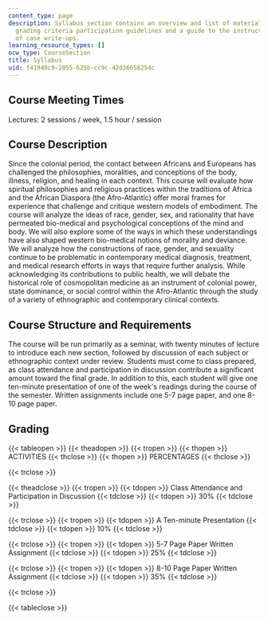 ```yaml
---
content_type: page
description: Syllabus section contains an overview and list of materials for the course,
  grading criteria participation guidelines and a guide to the instructor?s evaluation
  of case write-ups.
learning_resource_types: []
ocw_type: CourseSection
title: Syllabus
uid: f41940c9-2055-625b-cc9c-42d36658254c
---
```


Course Meeting Times
--------------------

Lectures: 2 sessions / week, 1.5 hour / session

Course Description
------------------

Since the colonial period, the contact between Africans and Europeans has challenged the philosophies, moralities, and conceptions of the body, illness, religion, and healing in each context. This course will evaluate how spiritual philosophies and religious practices within the traditions of Africa and the African Diaspora (the Afro-Atlantic) offer moral frames for experience that challenge and critique western models of embodiment. The course will analyze the ideas of race, gender, sex, and rationality that have permeated bio-medical and psychological conceptions of the mind and body. We will also explore some of the ways in which these understandings have also shaped western bio-medical notions of morality and deviance. We will analyze how the constructions of race, gender, and sexuality continue to be problematic in contemporary medical diagnosis, treatment, and medical research efforts in ways that require further analysis. While acknowledging its contributions to public health, we will debate the historical role of cosmopolitan medicine as an instrument of colonial power, state dominance, or social control within the Afro-Atlantic through the study of a variety of ethnographic and contemporary clinical contexts.

Course Structure and Requirements
---------------------------------

The course will be run primarily as a seminar, with twenty minutes of lecture to introduce each new section, followed by discussion of each subject or ethnographic context under review. Students must come to class prepared, as class attendance and participation in discussion contribute a significant amount toward the final grade. In addition to this, each student will give one ten-minute presentation of one of the week's readings during the course of the semester. Written assignments include one 5-7 page paper, and one 8-10 page paper.

Grading
-------

{{< tableopen >}}
{{< theadopen >}}
{{< tropen >}}
{{< thopen >}}
ACTIVITIES
{{< thclose >}}
{{< thopen >}}
PERCENTAGES
{{< thclose >}}

{{< trclose >}}

{{< theadclose >}}
{{< tropen >}}
{{< tdopen >}}
Class Attendance and Participation in Discussion
{{< tdclose >}}
{{< tdopen >}}
30%
{{< tdclose >}}

{{< trclose >}}
{{< tropen >}}
{{< tdopen >}}
A Ten-minute Presentation
{{< tdclose >}}
{{< tdopen >}}
10%
{{< tdclose >}}

{{< trclose >}}
{{< tropen >}}
{{< tdopen >}}
5-7 Page Paper Written Assignment
{{< tdclose >}}
{{< tdopen >}}
25%
{{< tdclose >}}

{{< trclose >}}
{{< tropen >}}
{{< tdopen >}}
8-10 Page Paper Written Assignment
{{< tdclose >}}
{{< tdopen >}}
35%
{{< tdclose >}}

{{< trclose >}}

{{< tableclose >}}